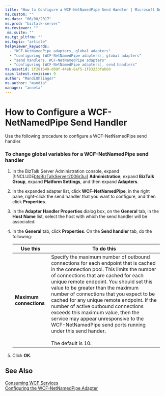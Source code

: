 ```yaml
---
title: "How to Configure a WCF-NetNamedPipe Send Handler | Microsoft Docs"
ms.custom: ""
ms.date: "06/08/2017"
ms.prod: "biztalk-server"
ms.reviewer: ""
 ms.suite: ""
ms.tgt_pltfrm: ""
ms.topic: "article"
helpviewer_keywords: 
  - "WCF-NetNamedPipe adapters, global adapters"
  - "configuring [WCF-NetNamedPipe adapters], global adapters"
  - "send handlers, WCF-NetNamedPipe adapters"
  - "configuring [WCF-NetNamedPipe adapters], send handlers"
ms.assetid: 1f281649-d09f-44eb-8af5-1f83233fab60
caps.latest.revision: 9
author: "MandiOhlinger"
ms.author: "mandia"
manager: "anneta"
---
```

# How to Configure a WCF-NetNamedPipe Send Handler
Use the following procedure to configure a WCF-NetNamedPipe send handler.  
  
### To change global variables for a WCF-NetNamedPipe send handler  
  
1.  In the BizTalk Server Administration console, expand [!INCLUDE[btsBizTalkServer2006r3ui](../includes/btsbiztalkserver2006r3ui-md.md)] **Administration**, expand **BizTalk Group**, expand **Platform Settings**, and then expand **Adapters**.  
  
2.  In the expanded adapter list, click **WCF-NetNamedPipe**, in the right pane, right-click the send handler that you want to configure, and then click **Properties**.  
  
3.  In the **Adapter Handler Properties** dialog box, on the **General** tab, in the **Host Name** list, select the host with which the send handler will be associated.  
  
4.  In the **General** tab, click **Properties**. On the **Send handler** tab, do the following:  
  
    |Use this|To do this|  
    |--------------|----------------|  
    |**Maximum connections**|Specify the maximum number of outbound connections for each endpoint that is cached in the connection pool. This limits the number of connections that are cached for each unique remote endpoint. You should set this value to be greater than the maximum number of connections that you expect to be cached for any unique remote endpoint. If the number of active outbound connections exceeds this maximum value, then the service may appear unresponsive to the WCF-NetNamedPipe send ports running under this send hander.<br /><br /> The default is 10.|  
  
5.  Click **OK**.  
  
## See Also  
 [Consuming WCF Services](../core/consuming-wcf-services.md)   
 [Configuring the WCF-NetNamedPipe Adapter](../core/configuring-the-wcf-netnamedpipe-adapter.md)